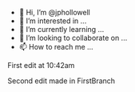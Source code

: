 - 👋 Hi, I’m @jphollowell
- 👀 I’m interested in ...
- 🌱 I’m currently learning ...
- 💞️ I’m looking to collaborate on ...
- 📫 How to reach me ...

<!---
jphollowell/jphollowell is a ✨ special ✨ repository because its `README.md` (this file) appears on your GitHub profile.
You can click the Preview link to take a look at your changes.
--->
First edit at 10:42am

Second edit made in FirstBranch
